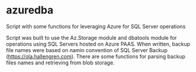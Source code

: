 # azuredba
Script with some functions for leveraging Azure for SQL Server operations

Script was built to use the Az.Storage module and dbatools module for operations using SQL Servers hosted on Azure PAAS. When written, 
backup file names were based on namin convention of SQL Server Backup (https://ola.hallengren.com). There are some functions for parsing backup files names
and retrieving from blob storage.
